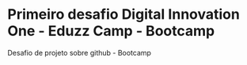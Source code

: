 # Primeiro desafio Digital Innovation One - Eduzz Camp - Bootcamp
Desafio de projeto sobre github - Bootcamp
